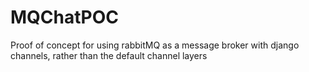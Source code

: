 # MQChatPOC
Proof of concept for using rabbitMQ as a message broker with django channels, rather than the default channel layers
